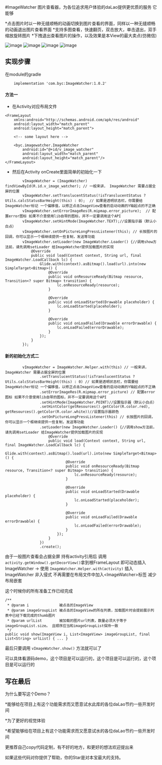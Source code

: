 #ImageWatcher
图片查看器，为各位追求用户体验的daLao提供更优质的服务
它能够

*点击图片时以一种无缝顺畅的动画切换到图片查看的界面，同样以一种无缝顺畅的动画退出图片查看界面
*支持多图查看，快速翻页，双击放大，单击退出，双手缩放旋转图片
*下拽退出查看图片的操作，以及效果是本View的最大卖点(仿微信)

![image](https://github.com/byc4426/ImageWatcher/blob/master/previews/111.gif)
![image](https://github.com/byc4426/ImageWatcher/blob/master/previews/222.gif)
![image](https://github.com/byc4426/ImageWatcher/blob/master/previews/333.gif)
![image](https://github.com/byc4426/ImageWatcher/blob/master/previews/444.gif)



## 实现步骤

在module的gradle
```
    implementation 'com.byc:ImageWatcher:1.0.2'
```

#### 方法一
* 在Activity对应布局文件
```
<FrameLayout
    xmlns:android="http://schemas.android.com/apk/res/android"
    android:layout_width="match_parent"
    android:layout_height="match_parent">

    <!-- some layout here -->

    <byc.imagewatcher.ImageWatcher
        android:id="@+id/v_image_watcher"
        android:layout_width="match_parent"
        android:layout_height="match_parent"/>
</FrameLayout>
```

* 然后在Activity onCreate里面简单的初始化一下

```
        vImageWatcher = (ImageWatcher) findViewById(R.id.v_image_watcher); // 一般来讲， ImageWatcher 需要占据全屏的位置
        vImageWatcher.setTranslucentStatus(!isTranslucentStatus ? Utils.calcStatusBarHeight(this) : 0);  // 如果是透明状态栏，你需要给ImageWatcher标记 一个偏移值，以修正点击ImageView查看的启动动画的Y轴起点的不正确
        vImageWatcher.setErrorImageRes(R.mipmap.error_picture);  // 配置error图标 如果不介意使用lib自带的图标，并不一定要调用这个API
        vImageWatcher.setHintMode(ImageWatcher.TEXT);//设置指示器（默认小白点）
        vImageWatcher.setOnPictureLongPressListener(this); // 长按图片的回调，你可以显示一个框继续提供一些复制，发送等功能
        vImageWatcher.setLoader(new ImageWatcher.Loader() {//调用show方法前，请先调用setLoader 给ImageWatcher提供加载图片的实现
            @Override
            public void load(Context context, String url, final ImageWatcher.LoadCallback lc) {
                Glide.with(context).asBitmap().load(url).into(new SimpleTarget<Bitmap>() {
                    @Override
                    public void onResourceReady(Bitmap resource, Transition<? super Bitmap> transition) {
                        lc.onResourceReady(resource);
                    }

                    @Override
                    public void onLoadStarted(Drawable placeholder) {
                        lc.onLoadStarted(placeholder);
                    }

                    @Override
                    public void onLoadFailed(Drawable errorDrawable) {
                        lc.onLoadFailed(errorDrawable);
                    }
                });
            }
        });
```

#### 新的初始化方式二
```
        vImageWatcher = ImageWatcher.Helper.with(this) // 一般来讲， ImageWatcher 需要占据全屏的位置
                .setTranslucentStatus(!isTranslucentStatus ? Utils.calcStatusBarHeight(this) : 0) // 如果是透明状态栏，你需要给ImageWatcher标记 一个偏移值，以修正点击ImageView查看的启动动画的Y轴起点的不正确
                .setErrorImageRes(R.mipmap.error_picture) // 配置error图标 如果不介意使用lib自带的图标，并不一定要调用这个API
                .setHintMode(ImageWatcher.POINT)//设置指示器（默认小白点）
                .setHintColor(getResources().getColor(R.color.red), getResources().getColor(R.color.white))//设置指示器颜色
                .setOnPictureLongPressListener(this) // 长按图片的回调，你可以显示一个框继续提供一些复制，发送等功能
                .setLoader(new ImageWatcher.Loader() {//调用show方法前，请先调用setLoader 给ImageWatcher提供加载图片的实现
                    @Override
                    public void load(Context context, String url, final ImageWatcher.LoadCallback lc) {
                        Glide.with(context).asBitmap().load(url).into(new SimpleTarget<Bitmap>() {
                            @Override
                            public void onResourceReady(Bitmap resource, Transition<? super Bitmap> transition) {
                                lc.onResourceReady(resource);
                            }

                            @Override
                            public void onLoadStarted(Drawable placeholder) {
                                lc.onLoadStarted(placeholder);
                            }

                            @Override
                            public void onLoadFailed(Drawable errorDrawable) {
                                lc.onLoadFailed(errorDrawable);
                            }
                        });
                    }
                })
                .create();
```

由于一般图片查看会占据全屏
持有activity引用后 调用`activity.getWindow().getDecorView()`拿到根FrameLayout
即可动态插入ImageWatcher -> 使用 `ImageWatcher.Helper.with(activity)` 插入ImageWatcher
非入侵式 不再需要在布局文件中加入&lt;ImageWatcher&gt;标签 减少布局嵌套


这个时候你的所有准备工作已经完成
```
/**
 * @param i              被点击的ImageView
 * @param imageGroupList 被点击的ImageView的所在列表，加载图片时会提前展示列表中已经下载完成的thumb图片
 * @param urlList        被加载的图片url列表，数量必须大于等于 imageGroupList.size。 且顺序应当和imageGroupList保持一致
 */
public void show(ImageView i, List<ImageView> imageGroupList, final List<String> urlList) { ... }
```

最后只要调用 `vImageWatcher.show()` 方法就可以了

可以具体看源码demo，这个项目是可以运行的，这个项目是可以运行的，这个项目是可以运行的


## 写在最后
为什么要写这个Demo？

*能够给在项目上有这个功能需求而又愿意试水此库的各位daLao节约一些开发时间

*为了更好的视觉体验

*希望能够给在项目上有这个功能需求而又愿意试水的各位daLao节约一些开发时间

更推荐自己copy代码定制，有不好的地方，和更好的想法欢迎提出来

如果这些代码对你提供了帮助，你的Star是对本宝最大的支持。
